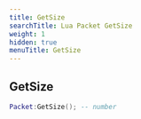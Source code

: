 ```yaml
---
title: GetSize
searchTitle: Lua Packet GetSize
weight: 1
hidden: true
menuTitle: GetSize
---
```

## GetSize
```lua
Packet:GetSize(); -- number
```